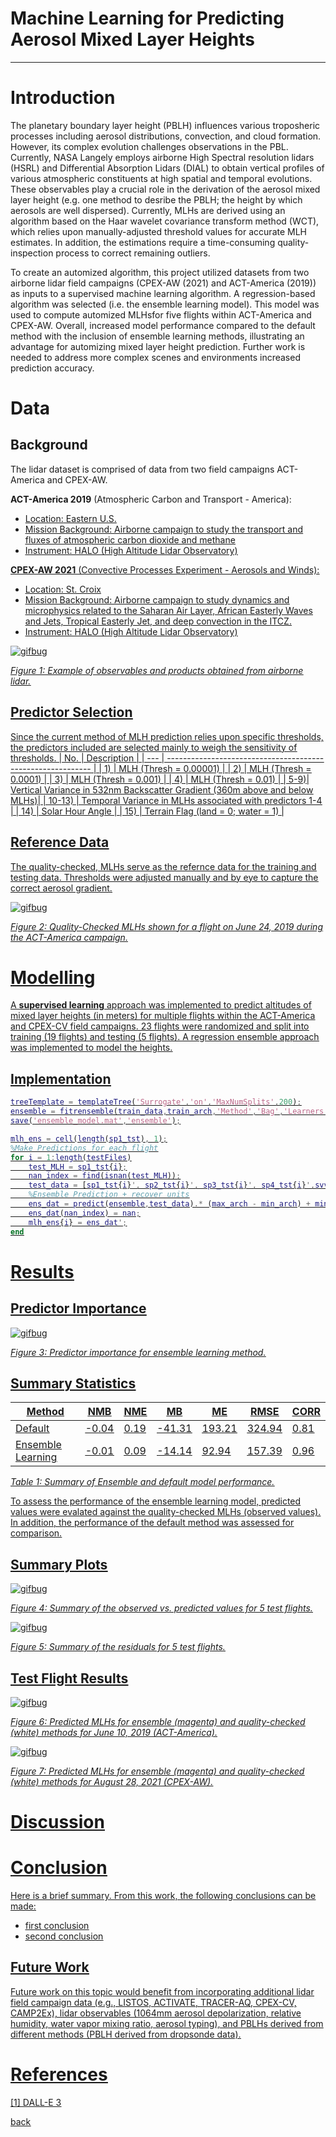 # Machine Learning for Predicting Aerosol Mixed Layer Heights 



***

# Introduction 

The planetary boundary layer height (PBLH) influences various troposheric processes including aerosol distributions, convection, and cloud formation. However, its complex evolution challenges observations in the PBL. Currently, NASA Langely employs airborne High Spectral resolution lidars (HSRL) and Differential Absorption Lidars (DIAL) to obtain vertical profiles of various atmospheric constituents at high spatial and temporal evolutions. These observables play a crucial role in the derivation of the aerosol mixed layer height (e.g. one method to desribe the PBLH; the height by which aerosols are well dispersed). Currently, MLHs are derived using an algorithm based on the Haar wavelet covariance transform method (WCT), which relies upon manually-adjusted threshold values for accurate MLH estimates. In addition, the estimations require a time-consuming quality-inspection process to correct remaining outliers. 

To create an automized algorithm, this project utilized datasets from two airborne lidar field campaigns (CPEX-AW (2021) and ACT-America (2019)) as inputs to a supervised machine learning algorithm. A regression-based algorithm was selected (i.e. the ensemble learning model). This model was used to compute automized MLHsfor five flights within ACT-America and CPEX-AW. Overall, increased model performance compared to the default method with the inclusion of ensemble learning methods, illustrating an advantage for automizing mixed layer height prediction. Further work is needed to address more complex scenes and environments increased prediction accuracy. 

# Data

## Background
The lidar dataset is comprised of data from two field campaigns ACT-America and CPEX-AW. 

**ACT-America 2019** (Atmospheric Carbon and Transport - America):
* <u>Location:<u> Eastern U.S. 
* <u>Mission Background:<u> Airborne campaign to study the transport and fluxes of atmospheric carbon dioxide and methane
* Instrument: HALO (High Altitude Lidar Observatory)

**CPEX-AW 2021** (Convective Processes Experiment - Aerosols and Winds):
* Location: St. Croix 
* Mission Background: Airborne campaign to study dynamics and microphysics related to the Saharan Air Layer, African Easterly Waves and Jets, Tropical Easterly Jet, and deep convection in the ITCZ. 
* Instrument: HALO (High Altitude Lidar Observatory)

![gifbug](assets/IMG/variables.gif)

*Figure 1: Example of observables and products obtained from airborne lidar.*

## Predictor Selection

Since the current method of MLH prediction relies upon specific thresholds, the predictors included are selected mainly to weigh the sensitivity of thresholds.
| No. | Description                                                 |
| --- | ----------------------------------------------------------- |
| 1)  | MLH (Thresh = 0.00001)                                     |
| 2)  | MLH (Thresh = 0.0001)                                      |
| 3)  | MLH (Thresh = 0.001)                                       |
| 4)  | MLH (Thresh = 0.01)                                        |
| 5-9)| Vertical Variance in 532nm Backscatter Gradient (360m above and below MLHs)|
| 10-13) | Temporal Variance in MLHs associated with predictors 1-4  |
| 14) | Solar Hour Angle                                           |
| 15) | Terrain Flag (land = 0; water = 1)                         |

## Reference Data

The quality-checked, MLHs serve as the refernce data for the training and testing data. Thresholds were adjusted manually and by eye to capture the correct aerosol gradient. 


![gifbug](assets/IMG/20190724_F1_MLH.png)

*Figure 2: Quality-Checked MLHs shown for a flight on June 24, 2019 during the ACT-America campaign.*

# Modelling

A **supervised learning** approach was implemented to predict altitudes of mixed layer heights (in meters) for multiple flights within the ACT-America and CPEX-CV field campaigns. 23 flights were randomized and split into training (19 flights) and testing (5 flights). A regression ensemble approach was implemented to model the heights. 

## Implementation
```matlab
treeTemplate = templateTree('Surrogate','on','MaxNumSplits',200);
ensemble = fitrensemble(train_data,train_arch,'Method','Bag','Learners',treeTemplate);
save('ensemble_model.mat','ensemble');

mlh_ens = cell(length(sp1_tst), 1);
%Make Predictions for each flight
for i = 1:length(testFiles)
    test_MLH = sp1_tst{i};
    nan_index = find(isnan(test_MLH));
    test_data = [sp1_tst{i}', sp2_tst{i}', sp3_tst{i}', sp4_tst{i}',svvar_p1_tst{i}', svvar_p2_tst{i}', svvar_p3_tst{i}', svvar_p4_tst{i}',shvar_p1_tst{i}', shvar_p2_tst{i}', shvar_p3_tst{i}', shvar_p4_tst{i}',shangle_tst{i}',sflag_tst{i}'];
    %Ensemble Prediction + recover units
    ens_dat = predict(ensemble,test_data).* (max_arch - min_arch) + min_arch;
    ens_dat(nan_index) = nan;
    mlh_ens{i} = ens_dat';
end
```

# Results

## Predictor Importance 

![gifbug](assets/IMG/importance.png)

*Figure 3: Predictor importance for ensemble learning method.*

## Summary Statistics 

| Method                | NMB   | NME   | MB     | ME    | RMSE   | CORR |
|-----------------------|-------|-------|--------|-------|--------|------|
| Default               | -0.04 | 0.19  | -41.31 | 193.21| 324.94 | 0.81 |
| Ensemble Learning     | -0.01 | 0.09  | -14.14 | 92.94 | 157.39 | 0.96 |


*Table 1: Summary of Ensemble and default model performance.*

To assess the performance of the ensemble learning model, predicted values were evalated against the quality-checked MLHs (observed values). In addition, the performance of the default method was assessed for comparison. 

## Summary Plots

![gifbug](assets/IMG/scatter.png)

*Figure 4: Summary of the observed vs. predicted values for 5 test flights.*

![gifbug](assets/IMG/residuals.png)

*Figure 5: Summary of the residuals for 5 test flights.*


## Test Flight Results

![gifbug](assets/IMG/20190710_bsc.png)

*Figure 6: Predicted MLHs for ensemble (magenta) and quality-checked (white) methods for June 10, 2019 (ACT-America).*

![gifbug](assets/IMG/20210828_bsc.png)

*Figure 7: Predicted MLHs for ensemble (magenta) and quality-checked (white) methods for August 28, 2021 (CPEX-AW).*

# Discussion



# Conclusion

Here is a brief summary. From this work, the following conclusions can be made:
* first conclusion
* second conclusion

## Future Work
Future work on this topic would benefit from incorporating additional lidar field campaign data (e.g., LISTOS, ACTIVATE, TRACER-AQ, CPEX-CV, CAMP2Ex), lidar observables (1064mm aerosol depolarization, relative humidity, water vapor mixing ratio, aerosol typing), and PBLHs derived from different methods (PBLH derived from dropsonde data).


# References
[1] DALL-E 3

[back](./)

